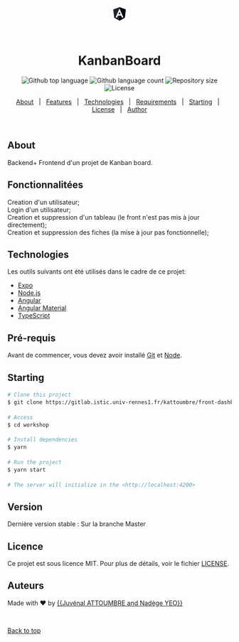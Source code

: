 <div align="center" id="top"> 
  <img src="./src/favicon.ico" alt="Angular" />

  &#xa0;

  <!-- <a href="https://angular.netlify.app">Demo</a> -->
</div>

<h1 align="center">KanbanBoard</h1>

<p align="center">
  <img alt="Github top language" src="https://img.shields.io/github/languages/top/attoumbre/workshop?color=56BEB8">

  <img alt="Github language count" src="https://img.shields.io/github/languages/count/attoumbre/workshop?color=56BEB8">

  <img alt="Repository size" src="https://img.shields.io/github/repo-size/attoumbre/workshop?color=56BEB8">

  <img alt="License" src="https://img.shields.io/github/license/attoumbre/workshop?color=56BEB8">

  <!-- <img alt="Github issues" src="https://img.shields.io/github/issues/{{YOUR_GITHUB_USERNAME}}/angular?color=56BEB8" /> -->

  <!-- <img alt="Github forks" src="https://img.shields.io/github/forks/{{YOUR_GITHUB_USERNAME}}/angular?color=56BEB8" /> -->

  <!-- <img alt="Github stars" src="https://img.shields.io/github/stars/{{YOUR_GITHUB_USERNAME}}/angular?color=56BEB8" /> -->
</p>

<!-- Status -->

<!-- <h4 align="center"> 
	🚧  Angular 🚀 Under construction...  🚧
</h4> 

<hr> -->

<p align="center">
  <a href="#dart-about">About</a> &#xa0; | &#xa0; 
  <a href="#sparkles-features">Features</a> &#xa0; | &#xa0;
  <a href="#rocket-technologies">Technologies</a> &#xa0; | &#xa0;
  <a href="#white_check_mark-requirements">Requirements</a> &#xa0; | &#xa0;
  <a href="#checkered_flag-starting">Starting</a> &#xa0; | &#xa0;
  <a href="#memo-license">License</a> &#xa0; | &#xa0;
  <a href="https://github.com/{{YOUR_GITHUB_USERNAME}}" target="_blank">Author</a>
</p>

<br>

## About ##

Backend+ Frontend d'un projet de Kanban board.

## Fonctionnalitées ##

Creation d'un utilisateur;\
Login d'un utilisateur;\
Creation et suppression d'un tableau  (le front n'est pas mis à jour directement);\
Creation et suppression des fiches (la mise à jour pas fonctionnelle);

## Technologies ##

Les outils suivants ont été utilisés dans le cadre de ce projet:

- [Expo](https://expo.io/)
- [Node.js](https://nodejs.org/en/)
- [Angular](https://angular.io/)
- [Angular Material](https://material.angular.io/)
- [TypeScript](https://www.typescriptlang.org/)

## Pré-requis ##

Avant de commencer, vous devez avoir installé [Git](https://git-scm.com) et [Node](https://nodejs.org/en/).

## Starting ##

```bash
# Clone this project
$ git clone https://gitlab.istic.univ-rennes1.fr/kattoumbre/front-dashboard

# Access
$ cd workshop

# Install dependencies
$ yarn

# Run the project
$ yarn start

# The server will initialize in the <http://localhost:4200>
```
## Version ##

Dernière version stable : Sur la branche Master
## Licence ##

Ce projet est sous licence MIT. Pour plus de détails, voir le fichier [LICENSE](LICENSE.md).

## Auteurs ##
Made with :hearts: by <a href="https://github.com/attoumbre" target="_blank">{{Juvénal ATTOUMBRE and Nadège YEO}}</a>

&#xa0;

<a href="#top">Back to top</a>
